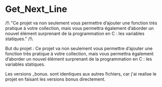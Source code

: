 # Get_Next_Line

/!\ "Ce projet va non seulement vous permettre d’ajouter une fonction très pratique à votre collection, mais vous permettra également d’aborder un nouvel élément surprenant de la programmation en C : les variables statiques." /!\

But du projet : Ce projet va non seulement vous permettre d’ajouter une fonction très pratique à votre collection, mais vous permettra également d’aborder un nouvel élément surprenant de la programmation en C : les variables statiques.

Les versions _bonus. sont identiques aux autres fichiers, car j'ai realise le projet en faisant les versions bonus directement.
